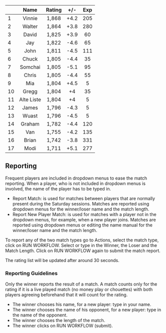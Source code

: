 | |Name|Rating|+/-|Exp|
|-|:--:|:----:|:-:|:-:|
|1|Vinnie|1,868|+4.2|205|
|2|Walter|1,864|+3.8|280|
|3|David|1,825|+3.9|60|
|4|Jay|1,822|-4.6|65|
|5|John|1,811|-4.5|111|
|6|Chuck|1,805|-4.4|35|
|7|Somchai|1,805|-5.1|95|
|8|Chris|1,805|-4.4|55|
|9|Mia|1,804|+4.5|5|
|10|Gregg|1,804|+4|35|
|11|Alte Liste|1,804|+4|5|
|12|James|1,796|-4.3|5|
|13|Wuast|1,796|-4.5|5|
|14|Graham|1,782|-4.4|120|
|15|Van|1,755|-4.2|135|
|16|Brian|1,742|-3.8|331|
|17|Modi|1,711|+5.1|277|

 

## Reporting

Frequent players are included in dropdown menus to ease the match reporting.
When a player, who is not included in dropdown menus is involved, the name of the player has to be typed in.

- Report Match:  is used for matches between players that are normally present during the Saturday sessions.
Matches are reported using dropdown menus for the winner/loser name and the match length.
- Report New Player Match:  is used for matches with a player not in the dropdown menus, for example, when a new player joins.
Matches are reported using dropdown menus or editing the name manual for the winner/loser name and the match length.

To report any of the two match types go to Actions, select the match type, click on RUN WORKFLOW.
Select or type in the Winner, the Loser and the Match Length.
Click on RUN WORKFLOW again to submit the match report.

The rating list will be updated after around 30 seconds.

### Reporting Guidelines

Only the winner reports the result of a match.
A match counts only for the rating if it is a live played match (no money play or chouettes)
with both players agreeing beforehand that it will count for the rating.

- The winner chooses his name, for a new player: type in your name.
- The winner chooses the name of his opponent, for a new player: type in the name of the opponent.
- The winner chooses the length of the match.
- The winner clicks on RUN WORKFLOW (submit).
